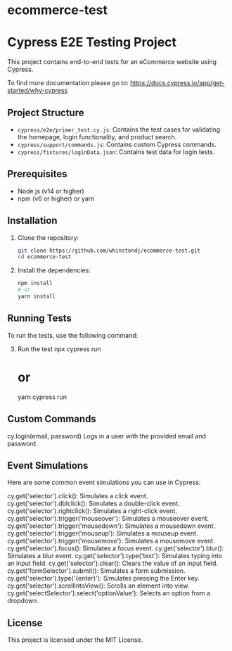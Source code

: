 # ecommerce-test
# Cypress E2E Testing Project

This project contains end-to-end tests for an eCommerce website using Cypress.

To find more documentation please go to: https://docs.cypress.io/app/get-started/why-cypress

## Project Structure

- `cypress/e2e/primer_test.cy.js`: Contains the test cases for validating the homepage, login functionality, and product search.
- `cypress/support/commands.js`: Contains custom Cypress commands.
- `cypress/fixtures/loginData.json`: Contains test data for login tests.

## Prerequisites

- Node.js (v14 or higher)
- npm (v6 or higher) or yarn

## Installation

1. Clone the repository:
   ```bash
   git clone https://github.com/whinstondj/ecommerce-test.git
   cd ecommerce-test

2. Install the dependencies:
    ```bash
    npm install
    # or
    yarn install

## Running Tests
To run the tests, use the following command:

3. Run the test 
    npx cypress run
    # or
    yarn cypress run

## Custom Commands
cy.login(email, password)
Logs in a user with the provided email and password.


## Event Simulations
Here are some common event simulations you can use in Cypress:

cy.get('selector').click(): Simulates a click event.
cy.get('selector').dblclick(): Simulates a double-click event.
cy.get('selector').rightclick(): Simulates a right-click event.
cy.get('selector').trigger('mouseover'): Simulates a mouseover event.
cy.get('selector').trigger('mousedown'): Simulates a mousedown event.
cy.get('selector').trigger('mouseup'): Simulates a mouseup event.
cy.get('selector').trigger('mousemove'): Simulates a mousemove event.
cy.get('selector').focus(): Simulates a focus event.
cy.get('selector').blur(): Simulates a blur event.
cy.get('selector').type('text'): Simulates typing into an input field.
cy.get('selector').clear(): Clears the value of an input field.
cy.get('formSelector').submit(): Simulates a form submission.
cy.get('selector').type('{enter}'): Simulates pressing the Enter key.
cy.get('selector').scrollIntoView(): Scrolls an element into view.
cy.get('selectSelector').select('optionValue'): Selects an option from a dropdown.

## License
This project is licensed under the MIT License.
